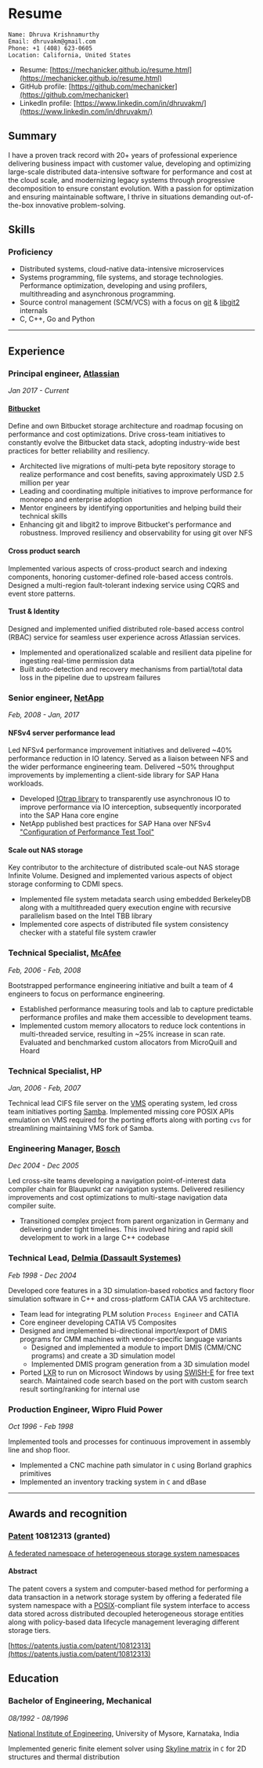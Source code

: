 # Resume

	Name: Dhruva Krishnamurthy
	Email: dhruvakm@gmail.com
	Phone: +1 (408) 623-0605
	Location: California, United States

- Resume: [https://mechanicker.github.io/resume.html](https://mechanicker.github.io/resume.html)
- GitHub profile: [https://github.com/mechanicker](https://github.com/mechanicker)
- LinkedIn profile: [https://www.linkedin.com/in/dhruvakm/](https://www.linkedin.com/in/dhruvakm/)

## Summary

I have a proven track record with 20+ years of professional experience delivering business impact with customer value, developing and optimizing large-scale distributed data-intensive software for performance and cost at the cloud scale, and modernizing legacy systems through progressive decomposition to ensure constant evolution. With a passion for optimization and ensuring maintainable software, I thrive in situations demanding out-of-the-box innovative problem-solving.

## Skills

### **Proficiency**

- Distributed systems, cloud-native data-intensive microservices
- Systems programming, file systems, and storage technologies. Performance optimization, developing and using profilers, multithreading and asynchronous programming.
- Source control management (SCM/VCS) with a focus on [git](https://git-scm.com/) & [libgit2](https://libgit2.org/) internals
- C, C++, Go and Python

------

## Experience

### Principal engineer, [Atlassian](https://www.atlassian.com/)
*Jan 2017 - Current*

#### [Bitbucket](http://bitbucket.org)

Define and own Bitbucket storage architecture and roadmap focusing on performance and cost optimizations. Drive cross-team initiatives to constantly evolve the Bitbucket data stack, adopting industry-wide best practices for better reliability and resiliency.

- Architected live migrations of multi-peta byte repository storage to realize performance and cost benefits, saving approximately USD 2.5 million per year
- Leading and coordinating multiple initiatives to improve performance for monorepo and enterprise adoption
- Mentor engineers by identifying opportunities and helping build their technical skills
- Enhancing git and libgit2 to improve Bitbucket's performance and robustness. Improved resiliency and observability for using git over NFS

#### Cross product search

Implemented various aspects of cross-product search and indexing components, honoring customer-defined role-based access controls. Designed a multi-region fault-tolerant indexing service using CQRS and event store patterns.


#### Trust & Identity
Designed and implemented unified distributed role-based access control (RBAC) service for seamless user experience across Atlassian services.

- Implemented and operationalized scalable and resilient data pipeline for ingesting real-time permission data
- Built auto-detection and recovery mechanisms from partial/total data loss in the pipeline due to upstream failures

### Senior engineer, [NetApp](http://netapp.com)
*Feb, 2008 - Jan, 2017*

#### NFSv4 server performance lead
Led NFSv4 performance improvement initiatives and delivered ~40% performance reduction in IO latency. Served as a liaison between NFS and the wider performance engineering team. Delivered ~50% throughput improvements by implementing a client-side library for SAP Hana workloads.

- Developed [IOtrap library](https://github.com/mechanicker/iotrap) to transparently use asynchronous IO to improve performance via IO interception, subsequently incorporated into the SAP Hana core engine
- NetApp published best practices for SAP Hana over NFSv4 ["Configuration of Performance Test Tool"](https://www.netapp.com/media/8991-tr4290.pdf)


#### Scale out NAS storage
Key contributor to the architecture of distributed scale-out NAS storage Infinite Volume. Designed and implemented various aspects of object storage conforming to CDMI specs.

- Implemented file system metadata search using embedded BerkeleyDB along with a multithreaded query execution engine with recursive parallelism based on the Intel TBB library
- Implemented core aspects of distributed file system consistency checker with a stateful file system crawler


### Technical Specialist, [McAfee](http://mcafee.com)
*Feb, 2006 - Feb, 2008*

Bootstrapped performance engineering initiative and built a team of 4 engineers to focus on performance engineering.

- Established performance measuring tools and lab to capture predictable performance profiles and make them accessible to development teams.
- Implemented custom memory allocators to reduce lock contentions in multi-threaded service, resulting in ~25% increase in scan rate. Evaluated and benchmarked custom allocators from MicroQuill and Hoard


### Technical Specialist, HP
*Jan, 2006 - Feb, 2007*

Technical lead CIFS file server on the [VMS](http://vmssoftware.com) operating system, led cross team initiatives porting [Samba](http://samba.org). Implemented missing core POSIX APIs emulation on VMS required for the porting efforts along with porting `cvs` for streamlining maintaining VMS fork of Samba.

### Engineering Manager, [Bosch](https://www.bosch.com)
*Dec 2004 - Dec 2005*

Led cross-site teams developing a navigation point-of-interest data compiler chain for Blaupunkt car navigation systems. Delivered resiliency improvements and cost optimizations to multi-stage navigation data compiler suite.

* Transitioned complex project from parent organization in Germany and delivering under tight timelines. This involved hiring and rapid skill development to work in a large C++ codebase

### Technical Lead, [Delmia (Dassault Systemes)](http://3ds.com)
*Feb 1998 - Dec 2004*

Developed core features in a 3D simulation-based robotics and factory floor simulation software in C++ and cross-platform CATIA CAA V5 architecture.

- Team lead for integrating PLM solution `Process Engineer` and CATIA
- Core engineer developing CATIA V5 Composites
- Designed and implemented bi-directional import/export of DMIS programs for CMM machines with vendor-specific language variants
  - Designed and implemented a module to import DMIS (CMM/CNC programs) and create a 3D simulation model
  - Implemented DMIS program generation from a 3D simulation model
- Ported [LXR](https://lxr.sourceforge.io/en/index.php) to run on Microsoct Windows by using [SWISH-E](https://en.wikipedia.org/wiki/SWISH-E) for free text search. Maintained code search based on the port with custom search result sorting/ranking for internal use


### Production Engineer, Wipro Fluid Power
*Oct 1996 - Feb 1998*

Implemented tools and processes for continuous improvement in assembly line and shop floor.

* Implemented a CNC machine path simulator in `C` using Borland graphics primitives
* Implemented an inventory tracking system in `C` and dBase

------



## Awards and recognition

### [Patent](https://patents.justia.com/inventor/dhruva-krishnamurthy) 10812313 (granted)

[A federated namespace of heterogeneous storage system namespaces](https://patents.justia.com/patent/10812313)

#### Abstract
The patent covers a system and computer-based method for performing a data transaction in a network storage system by offering a federated file system namespace with a [POSIX](https://pubs.opengroup.org/onlinepubs/9699919799/)-compliant file system interface to access data stored across distributed decoupled heterogeneous storage entities along with policy-based data lifecycle management leveraging different storage tiers.

[https://patents.justia.com/patent/10812313](https://patents.justia.com/patent/10812313)

## Education

### Bachelor of Engineering, Mechanical
*08/1992 - 08/1996*

[National Institute of Engineering](https://nie.ac.in),
University of Mysore, Karnataka, India

Implemented generic finite element solver using [Skyline matrix](https://en.wikipedia.org/wiki/Skyline_matrix) in `C` for 2D structures and thermal distribution
